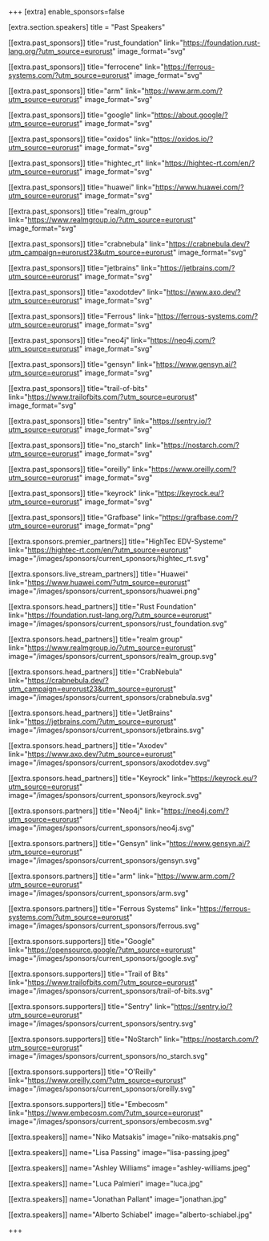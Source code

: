 +++
[extra]
	enable_sponsors=false

[extra.section.speakers]
	title = "Past Speakers"

[[extra.past_sponsors]]
	title="rust_foundation"
	link="https://foundation.rust-lang.org/?utm_source=eurorust"
	image_format="svg"

[[extra.past_sponsors]]
	title="ferrocene"
	link="https://ferrous-systems.com/?utm_source=eurorust"
	image_format="svg"

[[extra.past_sponsors]]
	title="arm"
	link="https://www.arm.com/?utm_source=eurorust"
	image_format="svg"

[[extra.past_sponsors]]
	title="google"
	link="https://about.google/?utm_source=eurorust"
	image_format="svg"

[[extra.past_sponsors]]
	title="oxidos"
	link="https://oxidos.io/?utm_source=eurorust"
	image_format="svg"

[[extra.past_sponsors]]
	title="hightec_rt"
	link="https://hightec-rt.com/en/?utm_source=eurorust"
	image_format="svg"

[[extra.past_sponsors]]
	title="huawei"
	link="https://www.huawei.com/?utm_source=eurorust"
	image_format="svg"

[[extra.past_sponsors]]
	title="realm_group"
	link="https://www.realmgroup.io/?utm_source=eurorust"
	image_format="svg"

[[extra.past_sponsors]]
	title="crabnebula"
	link="https://crabnebula.dev/?utm_campaign=eurorust23&utm_source=eurorust"
	image_format="svg"

[[extra.past_sponsors]]
	title="jetbrains"
	link="https://jetbrains.com/?utm_source=eurorust"
	image_format="svg"

[[extra.past_sponsors]]
	title="axodotdev"
	link="https://www.axo.dev/?utm_source=eurorust"
	image_format="svg"

[[extra.past_sponsors]]
	title="Ferrous"
	link="https://ferrous-systems.com/?utm_source=eurorust"
	image_format="svg"

[[extra.past_sponsors]]
	title="neo4j"
	link="https://neo4j.com/?utm_source=eurorust"
	image_format="svg"

[[extra.past_sponsors]]
	title="gensyn"
	link="https://www.gensyn.ai/?utm_source=eurorust"
	image_format="svg"

[[extra.past_sponsors]]
	title="trail-of-bits"
	link="https://www.trailofbits.com/?utm_source=eurorust"
	image_format="svg"

[[extra.past_sponsors]]
	title="sentry"
	link="https://sentry.io/?utm_source=eurorust"
	image_format="svg"

[[extra.past_sponsors]]
	title="no_starch"
	link="https://nostarch.com/?utm_source=eurorust"
	image_format="svg"

[[extra.past_sponsors]]
	title="oreilly"
	link="https://www.oreilly.com/?utm_source=eurorust"
	image_format="svg"

[[extra.past_sponsors]]
	title="keyrock"
	link="https://keyrock.eu/?utm_source=eurorust"
	image_format="svg"

[[extra.past_sponsors]]
	title="Grafbase"
	link="https://grafbase.com/?utm_source=eurorust"
	image_format="png"

[[extra.sponsors.premier_partners]]
	title="HighTec EDV-Systeme"
	link="https://hightec-rt.com/en/?utm_source=eurorust"
	image="/images/sponsors/current_sponsors/hightec_rt.svg"

[[extra.sponsors.live_stream_partners]]
	title="Huawei"
	link="https://www.huawei.com/?utm_source=eurorust"
	image="/images/sponsors/current_sponsors/huawei.png"

[[extra.sponsors.head_partners]]
	title="Rust Foundation"
	link="https://foundation.rust-lang.org/?utm_source=eurorust"
	image="/images/sponsors/current_sponsors/rust_foundation.svg"

[[extra.sponsors.head_partners]]
	title="realm group"
	link="https://www.realmgroup.io/?utm_source=eurorust"
	image="/images/sponsors/current_sponsors/realm_group.svg"

[[extra.sponsors.head_partners]]
	title="CrabNebula"
	link="https://crabnebula.dev/?utm_campaign=eurorust23&utm_source=eurorust"
	image="/images/sponsors/current_sponsors/crabnebula.svg"

[[extra.sponsors.head_partners]]
	title="JetBrains"
	link="https://jetbrains.com/?utm_source=eurorust"
	image="/images/sponsors/current_sponsors/jetbrains.svg"

[[extra.sponsors.head_partners]]
	title="Axodev"
	link="https://www.axo.dev/?utm_source=eurorust"
	image="/images/sponsors/current_sponsors/axodotdev.svg"

[[extra.sponsors.head_partners]]
	title="Keyrock"
	link="https://keyrock.eu/?utm_source=eurorust"
	image="/images/sponsors/current_sponsors/keyrock.svg"

[[extra.sponsors.partners]]
	title="Neo4j"
	link="https://neo4j.com/?utm_source=eurorust"
	image="/images/sponsors/current_sponsors/neo4j.svg"

[[extra.sponsors.partners]]
	title="Gensyn"
	link="https://www.gensyn.ai/?utm_source=eurorust"
	image="/images/sponsors/current_sponsors/gensyn.svg"

[[extra.sponsors.partners]]
	title="arm"
	link="https://www.arm.com/?utm_source=eurorust"
	image="/images/sponsors/current_sponsors/arm.svg"

[[extra.sponsors.partners]]
	title="Ferrous Systems"
	link="https://ferrous-systems.com/?utm_source=eurorust"
	image="/images/sponsors/current_sponsors/ferrous.svg"

[[extra.sponsors.supporters]]
	title="Google"
	link="https://opensource.google/?utm_source=eurorust"
	image="/images/sponsors/current_sponsors/google.svg"

[[extra.sponsors.supporters]]
	title="Trail of Bits"
	link="https://www.trailofbits.com/?utm_source=eurorust"
	image="/images/sponsors/current_sponsors/trail-of-bits.svg"

[[extra.sponsors.supporters]]
	title="Sentry"
	link="https://sentry.io/?utm_source=eurorust"
	image="/images/sponsors/current_sponsors/sentry.svg"

[[extra.sponsors.supporters]]
	title="NoStarch"
	link="https://nostarch.com/?utm_source=eurorust"
	image="/images/sponsors/current_sponsors/no_starch.svg"

[[extra.sponsors.supporters]]
	title="O'Reilly"
	link="https://www.oreilly.com/?utm_source=eurorust"
	image="/images/sponsors/current_sponsors/oreilly.svg"

[[extra.sponsors.supporters]]
	title="Embecosm"
	link="https://www.embecosm.com/?utm_source=eurorust"
	image="/images/sponsors/current_sponsors/embecosm.svg"

[[extra.speakers]]
	name="Niko Matsakis"
	image="niko-matsakis.png"

[[extra.speakers]]
	name="Lisa Passing"
	image="lisa-passing.jpeg"

[[extra.speakers]]
	name="Ashley Williams"
	image="ashley-williams.jpeg"

[[extra.speakers]]
	name="Luca Palmieri"
	image="luca.jpg"

[[extra.speakers]]
	name="Jonathan Pallant"
	image="jonathan.jpg"

[[extra.speakers]]
	name="Alberto Schiabel"
	image="alberto-schiabel.jpg"
	
+++
